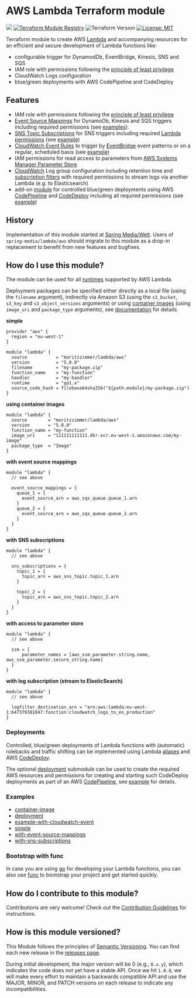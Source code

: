 # AWS Lambda Terraform module

![](https://github.com/moritzzimmer/terraform-aws-lambda/workflows/Terraform%20CI/badge.svg) [![Terraform Module Registry](https://img.shields.io/badge/Terraform%20Module%20Registry-5.8.0-blue.svg)](https://registry.terraform.io/modules/moritzzimmer/lambda/aws/5.8.0) ![Terraform Version](https://img.shields.io/badge/Terraform-0.12+-green.svg) [![License: MIT](https://img.shields.io/badge/License-MIT-yellow.svg)](https://opensource.org/licenses/MIT)

Terraform module to create AWS [Lambda](https://www.terraform.io/docs/providers/aws/r/lambda_function.html) and accompanying resources for an efficient and secure
development of Lambda functions like:

- configurable trigger for DynamodDb, EventBridge, Kinesis, SNS and SQS
- IAM role with permissions following the [principle of least privilege](https://en.wikipedia.org/wiki/Principle_of_least_privilege)
- CloudWatch Logs configuration
- blue/green deployments with AWS CodePipeline and CodeDeploy

## Features

- IAM role with permissions following the [principle of least privilege](https://en.wikipedia.org/wiki/Principle_of_least_privilege)
- [Event Source Mappings](https://www.terraform.io/docs/providers/aws/r/lambda_event_source_mapping.html) for DynamoDb, Kinesis and SQS triggers including required permissions (see [examples](examples/with-event-source-mappings)).
- [SNS Topic Subscriptions](https://www.terraform.io/docs/providers/aws/r/sns_topic_subscription.html) for SNS triggers including required [Lambda permissions](https://registry.terraform.io/providers/hashicorp/aws/latest/docs/resources/lambda_permission) (see [example](examples/with-sns-subscriptions))
- [CloudWatch Event Rules](https://www.terraform.io/docs/providers/aws/r/cloudwatch_event_rule.html) to trigger by [EventBridge](https://docs.aws.amazon.com/eventbridge/latest/userguide/what-is-amazon-eventbridge.html) event patterns or on a regular, scheduled basis (see [example](examples/example-with-cloudwatch-event))
- IAM permissions for read access to parameters from [AWS Systems Manager Parameter Store](https://docs.aws.amazon.com/systems-manager/latest/userguide/systems-manager-paramstore.html)
- [CloudWatch](https://docs.aws.amazon.com/AmazonCloudWatch/latest/logs/Working-with-log-groups-and-streams.html) Log group configuration including retention time and [subscription filters](https://docs.aws.amazon.com/AmazonCloudWatch/latest/logs/SubscriptionFilters.html) with required permissions to stream logs via another Lambda (e.g. to Elasticsearch)
- add-on [module](modules/deployment) for controlled blue/green deployments using AWS [CodePipeline](https://docs.aws.amazon.com/codepipeline/latest/userguide/welcome.html)
  and [CodeDeploy](https://docs.aws.amazon.com/codedeploy/latest/userguide/deployment-steps-lambda.html) including all required permissions (see [example](examples/deployment))

## History

Implementation of this module started at [Spring Media/Welt](https://github.com/spring-media/terraform-aws-lambda). Users of `spring-media/lambda/aws`
should migrate to this module as a drop-in replacement to benefit from new features and bugfixes.

## How do I use this module?

The module can be used for all [runtimes](https://docs.aws.amazon.com/lambda/latest/dg/lambda-runtimes.html) supported by AWS Lambda.

Deployment packages can be specified either directly as a local file (using the `filename` argument), indirectly via Amazon S3 (using the `s3_bucket`, `s3_key` and `s3_object_versions` arguments)
or using [container images](https://docs.aws.amazon.com/lambda/latest/dg/lambda-images.html) (using `image_uri` and `package_type` arguments),
see [documentation](https://www.terraform.io/docs/providers/aws/r/lambda_function.html#specifying-the-deployment-package) for details.

**simple**

```hcl
provider "aws" {
  region = "eu-west-1"
}

module "lambda" {
  source           = "moritzzimmer/lambda/aws"
  version          = "5.8.0"
  filename         = "my-package.zip"
  function_name    = "my-function"
  handler          = "my-handler"
  runtime          = "go1.x"
  source_code_hash = filebase64sha256("${path.module}/my-package.zip")
}
```

**using container images**

```hcl
module "lambda" {
  source        = "moritzzimmer/lambda/aws"
  version       = "5.8.0"
  function_name = "my-function"
  image_uri     = "111111111111.dkr.ecr.eu-west-1.amazonaws.com/my-image"
  package_type  = "Image"
}
```

**with event source mappings**

```hcl
module "lambda" {
  // see above

  event_source_mappings = {
    queue_1 = {
      event_source_arn = aws_sqs_queue.queue_1.arn
    }
    queue_2 = {
      event_source_arn = aws_sqs_queue.queue_2.arn
    }
  }
}
```

**with SNS subscriptions**

```hcl
module "lambda" {
  // see above

  sns_subscriptions = {
    topic_1 = {
      topic_arn = aws_sns_topic.topic_1.arn
    }

    topic_2 = {
      topic_arn = aws_sns_topic.topic_2.arn
    }
  }
}
```

**with access to parameter store**

```hcl
module "lambda" {
  // see above

  ssm = {
      parameter_names = [aws_ssm_parameter.string.name, aws_ssm_parameter.secure_string.name]
  }
}
```

**with log subscription (stream to ElasticSearch)**

```hcl
module "lambda" {
  // see above

  logfilter_destination_arn = "arn:aws:lambda:eu-west-1:647379381847:function:cloudwatch_logs_to_es_production"
}
```

### Deployments

Controlled, blue/green deployments of Lambda functions with (automatic) rolebacks and traffic shifting can be implemented using
Lambda [aliases](https://docs.aws.amazon.com/lambda/latest/dg/configuration-aliases.html) and AWS [CodeDeploy](https://docs.aws.amazon.com/codedeploy/latest/userguide/welcome.html).

The optional [deployment](modules/deployment) submodule can be used to create the required AWS resources and permissions for creating and starting such
CodeDeploy deployments as part of an AWS [CodePipeline](https://docs.aws.amazon.com/codepipeline/latest/userguide/welcome.html), see [example](examples/deployment) for details.

### Examples

- [container-image](examples/container-image)
- [deployment](examples/deployment)
- [example-with-cloudwatch-event](examples/example-with-cloudwatch-event)
- [simple](examples/simple)
- [with-event-source-mappings](examples/with-event-source-mappings)
- [with-sns-subscriptions](examples/with-sns-subscriptions)


### Bootstrap with func

In case you are using [go](https://golang.org/) for developing your Lambda functions, you can also use [func](https://github.com/moritzzimmer/func) to bootstrap your project and get started quickly.

## How do I contribute to this module?

Contributions are very welcome! Check out the [Contribution Guidelines](https://github.com/moritzzimmer/terraform-aws-lambda/blob/master/CONTRIBUTING.md) for instructions.

## How is this module versioned?

This Module follows the principles of [Semantic Versioning](http://semver.org/). You can find each new release in the [releases page](../../releases).

During initial development, the major version will be 0 (e.g., `0.x.y`), which indicates the code does not yet have a
stable API. Once we hit `1.0.0`, we will make every effort to maintain a backwards compatible API and use the MAJOR,
MINOR, and PATCH versions on each release to indicate any incompatibilities.
